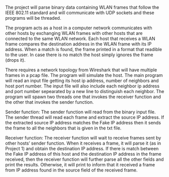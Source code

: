 The project will parse binary data containing WLAN frames that follow the IEEE 802.11 standard and will communicate with UDP sockets and these programs will be threaded.

The program acts as a host in a computer network communicates with other hosts by exchanging WLAN frames with other hosts that are connected to the same WLAN network. Each host that receives a WLAN frame compares the destination address in the WLAN frame with its IP address. When a match is found, the frame printed in a format that readible to the user. In case there is no match the host simply ignores the frame (drops it).

There requires a network topology from Wireshark that will have multiple frames in a pcap file. The program will simulate the host. The main program will read an input file getting its host ip address, number of neighbors and host port number. The input file will also include each neighbor ip address and port number sepearated by a new line to distinguish each neighbor. The program will spawn two threads one that invokes the receiver function and the other that invokes the sender function.

Sender function: The sender function will read from the binary input file. The sender thread will read each frame and extract the source IP address. If the extracted source IP address matches the Fake IP address then it sends the frame to all the neighbors that is given in the txt file.

Receiver function: The receiver function will wait to receive frames sent by other hosts’ sender function. When it receives a frame, it will parse it (as in Project 1) and obtain the destination IP address. If there is match between the Fake IP address of this host and the destination IP address in the frame received, then the receiver function will further parse all the other fields and print the results. Otherwise, it will print to inform that it received a frame from IP address found in the source field of the received frame.
